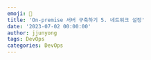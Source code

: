 ```yaml
---
emoji: 🧢
title: 'On-premise 서버 구축하기 5. 네트워크 설정' 
date: '2023-07-02 00:00:00'
author: jjunyong
tags: DevOps
categories: DevOps
---
```

